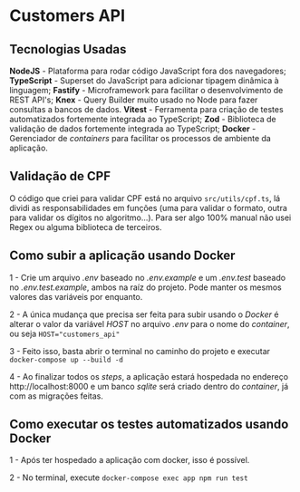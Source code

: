 # Customers API

## Tecnologias Usadas
**NodeJS** - Plataforma para rodar código JavaScript fora dos navegadores;
**TypeScript** - Superset do JavaScript para adicionar tipagem dinâmica à linguagem;
**Fastify** - Microframework para facilitar o desenvolvimento de REST API's;
**Knex** - Query Builder muito usado no Node para fazer consultas a bancos de dados.
**Vitest** - Ferramenta para criação de testes automatizados fortemente integrada ao TypeScript;
**Zod** - Biblioteca de validação de dados fortemente integrada ao TypeScript;
**Docker** - Gerenciador de *containers* para facilitar os processos de ambiente da aplicação.

## Validação de CPF
O código que criei para validar CPF está no arquivo ```src/utils/cpf.ts```, lá dividi as responsabilidades em funções (uma para validar o formato, outra para validar os dígitos no algoritmo...). Para ser algo 100% manual não usei Regex ou alguma biblioteca de terceiros.

## Como subir a aplicação usando Docker

1 - Crie um arquivo *.env* baseado no *.env.example* e um *.env.test* baseado no *.env.test.example*, ambos na raíz do projeto. Pode manter os mesmos valores das variáveis por enquanto.

2 - A única mudança que precisa ser feita para subir usando o *Docker* é alterar o valor da variável *HOST* no arquivo *.env* para o nome do *container*, ou seja ```HOST="customers_api"```

3 - Feito isso, basta abrir o terminal no caminho do projeto e executar ```docker-compose up --build -d```

4 - Ao finalizar todos os *steps*, a aplicação estará hospedada no endereço http://localhost:8000 e um banco *sqlite* será criado dentro do *container*, já com as migrações feitas.

## Como executar os testes automatizados usando Docker

1 - Após ter hospedado a aplicação com docker, isso é possível.

2 - No terminal, execute ```docker-compose exec app npm run test```
